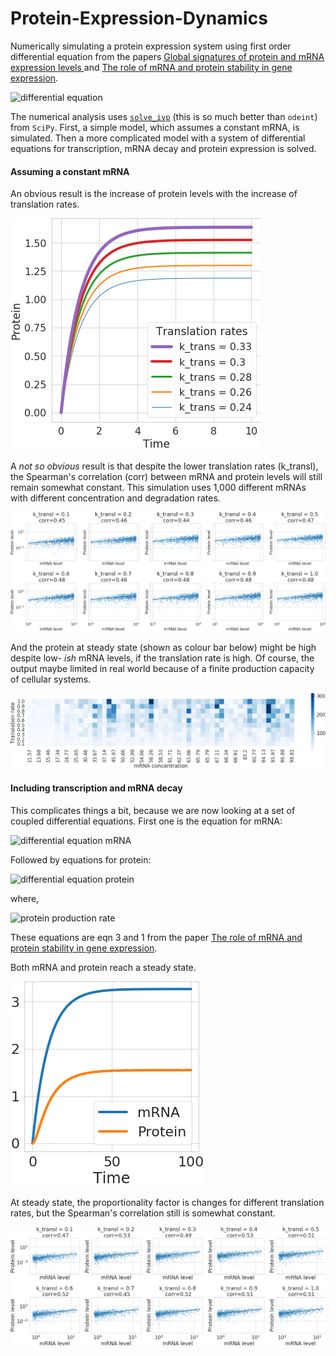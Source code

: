 # Protein-Expression-Dynamics
Numerically simulating a protein expression system using first order differential equation from the papers [Global signatures of protein and mRNA expression levels ](https://www.ncbi.nlm.nih.gov/labs/pmc/articles/PMC4089977/) and [The role of mRNA and protein stability in gene expression](https://pubmed.ncbi.nlm.nih.gov/2676679/). 

![differential equation](https://render.githubusercontent.com/render/math?math=%5Cfrac%7BdP%7D%7Bdt%7D%20%3D%20k_%7BProteinProduction%7D%20-%20k_%7BProteinDegradation%7D%5Ctimes%20P&mode=display)

The numerical analysis uses [`solve_ivp`](https://docs.scipy.org/doc/scipy/reference/generated/scipy.integrate.solve_ivp.html) (this is so much better than `odeint`) from `SciPy`. First, a simple model, which assumes a constant mRNA, is simulated. Then a more complicated model with a system of differential equations for transcription, mRNA decay and protein expression is solved.

#### Assuming a constant mRNA

An obvious result is the increase of protein levels with the increase of translation rates.

<img src="figs/protein_vs_translation_rates.png" alt="protein vs translation rates"/>

A _not so obvious_ result is that despite the lower translation rates (k_transl), the Spearman's correlation (corr) between mRNA and protein levels will still remain somewhat constant. This simulation uses 1,000 different mRNAs with different concentration and degradation rates.

<img src="figs/protein_vs_translation_rates_for_different_mRNA.png" alt="protein vs translation rates for different mRNA"/>

And the protein at steady state (shown as colour bar below) might be high despite low- _ish_ mRNA levels, if the translation rate is high. Of course, the output maybe limited in real world because of a finite production capacity of cellular systems.

<img src="figs/protein_vs_translation_rates_vs_mRNA_steady_state.png" alt="protein vs translation rates vs mRNA at steady state"/>


#### Including transcription and mRNA decay
This complicates things a bit, because we are now looking at a set of coupled differential equations. First one is the equation for mRNA:

![differential equation mRNA](https://render.githubusercontent.com/render/math?math=%5Cfrac%7BdR%7D%7Bdt%7D%20%3D%20k_%7BTranscription%7D%20-%20k_%7BmRNADegradation%7D%5Ctimes%20R&mode=display)

Followed by equations for protein:

![differential equation protein](https://render.githubusercontent.com/render/math?math=%5Cfrac%7BdP%7D%7Bdt%7D%20%3D%20k_%7BProteinProduction%7D%20-%20k_%7BProteinDegradation%7D%5Ctimes%20P&mode=display)

where,

![protein production rate](https://render.githubusercontent.com/render/math?math=k_%7BProteinProduction%7D%20%3D%20k_%7BTranslation%7D%5Ctimes%20R&mode=display)

These equations are eqn 3 and 1 from the paper [The role of mRNA and protein stability in gene expression](https://pubmed.ncbi.nlm.nih.gov/2676679/).

Both mRNA and protein reach a steady state. 

<img src="figs/decaying_mRNA_and_protein.png" alt="steady state mRNA and protein" />

At steady state, the proportionality factor is changes for different translation rates, but the Spearman's correlation still is somewhat constant.

<img src="figs/mRNA_and_protein_with_decay.png" alt="steady state protein and mRNA for different translation rates for a model with mRNA" />
